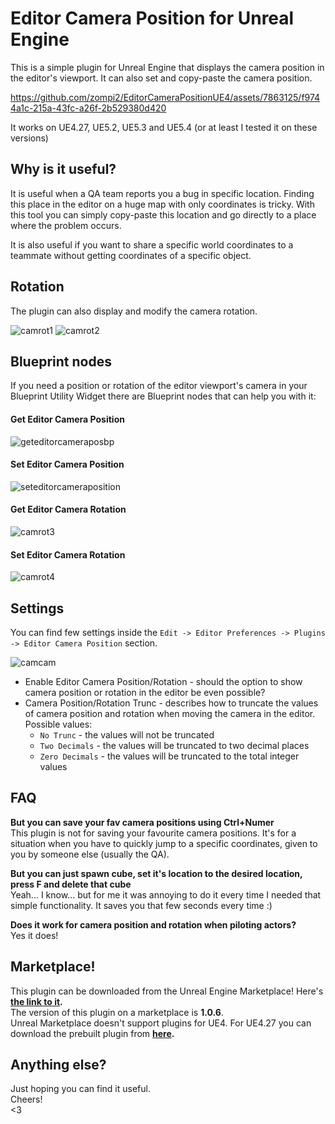 # Editor Camera Position for Unreal Engine

This is a simple plugin for Unreal Engine that displays the camera position in the editor's viewport. It can also set and copy-paste the camera position.

https://github.com/zompi2/EditorCameraPositionUE4/assets/7863125/f9744a1c-215a-43fc-a26f-2b529380d420

It works on UE4.27, UE5.2, UE5.3 and UE5.4 (or at least I tested it on these versions)

## Why is it useful?

It is useful when a QA team reports you a bug in specific location. Finding this place in the editor on a huge map with only coordinates is tricky. With this tool you can simply copy-paste this location and go directly to a place where the problem occurs. 

It is also useful if you want to share a specific world coordinates to a teammate without getting coordinates of a specific object.

## Rotation

The plugin can also display and modify the camera rotation.

![camrot1](https://github.com/user-attachments/assets/ad91016f-5d2b-4e0c-81bb-8af2a901efc4)
![camrot2](https://github.com/user-attachments/assets/96603b3b-da49-4e28-b7c1-0c36293dd601)

## Blueprint nodes

If you need a position or rotation of the editor viewport's camera in your Blueprint Utility Widget there are Blueprint nodes that can help you with it:

#### Get Editor Camera Position
![geteditorcameraposbp](https://github.com/user-attachments/assets/c94d94f3-14aa-4780-8ec3-5cf5c0594ae7)

#### Set Editor Camera Position
![seteditorcameraposition](https://github.com/user-attachments/assets/2ab1834e-f33c-4133-acc1-8db642d17110)

#### Get Editor Camera Rotation
![camrot3](https://github.com/user-attachments/assets/0480b7db-88cd-4904-991b-b6c4429a9812)

#### Set Editor Camera Rotation
![camrot4](https://github.com/user-attachments/assets/089c591c-3c6b-4f98-abe4-f4a40a21dcb3)

## Settings

You can find few settings inside the `Edit -> Editor Preferences -> Plugins -> Editor Camera Position` section.

![camcam](https://github.com/user-attachments/assets/b6d7befa-1909-453f-ab99-ea956c175086)

* Enable Editor Camera Position/Rotation - should the option to show camera position or rotation in the editor be even possible?
* Camera Position/Rotation Trunc - describes how to truncate the values of camera position and rotation when moving the camera in the editor. Possible values:
    * `No Trunc` - the values will not be truncated
    * `Two Decimals` - the values will be truncated to two decimal places
    * `Zero Decimals` - the values will be truncated to the total integer values

## FAQ

**But you can save your fav camera positions using Ctrl+Numer**  
This plugin is not for saving your favourite camera positions. It's for a situation when you have to quickly jump to a specific coordinates, given to you by someone else (usually the QA).

**But you can just spawn cube, set it's location to the desired location, press F and delete that cube**  
Yeah... I know... but for me it was annoying to do it every time I needed that simple functionality. It saves you that few seconds every time :)

**Does it work for camera position and rotation when piloting actors?**  
Yes it does!

## Marketplace!

This plugin can be downloaded from the Unreal Engine Marketplace! Here's **[the link to it](https://www.unrealengine.com/marketplace/en-US/product/9864b623739f4fbab30f4d877b137fc9).**  
The version of this plugin on a marketplace is **1.0.6**.  
Unreal Marketplace doesn't support plugins for UE4. For UE4.27 you can download the prebuilt plugin from **[here](https://github.com/zompi2/EditorCameraPositionUE4/raw/packs/Packs/EditorCameraPosition-4.27.zip).**

## Anything else?

Just hoping you can find it useful.  
Cheers!  
<3  


